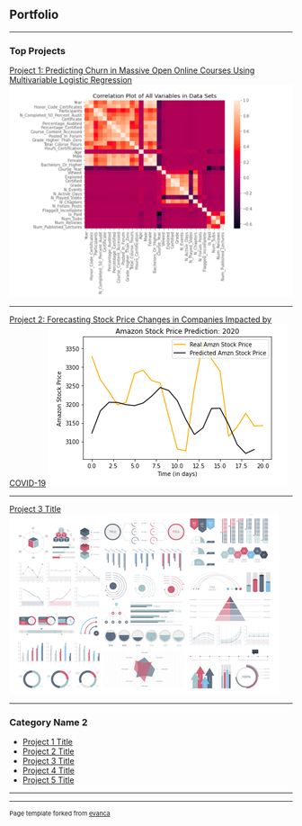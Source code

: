 ## Portfolio

---

### Top Projects

[Project 1: Predicting Churn in Massive Open Online Courses Using Multivariable Logistic Regression](/sample_page)
<img src="images/Screen Shot 2021-01-17 at 6.12.36 PM.png?raw=true"/>

---
[Project 2: Forecasting Stock Price Changes in Companies Impacted by COVID-19](/pdf/sample_presentation.pdf)
<img src="images/stock_amzn.jpg?raw=true"/>

---
[Project 3 Title](http://example.com/)
<img src="images/dummy_thumbnail.jpg?raw=true"/>

---

### Category Name 2

- [Project 1 Title](http://example.com/)
- [Project 2 Title](http://example.com/)
- [Project 3 Title](http://example.com/)
- [Project 4 Title](http://example.com/)
- [Project 5 Title](http://example.com/)

---




---
<p style="font-size:11px">Page template forked from <a href="https://github.com/evanca/quick-portfolio">evanca</a></p>
<!-- Remove above link if you don't want to attibute -->
